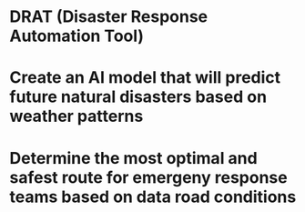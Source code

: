 # DRAT (Disaster Response Automation Tool)
# Create an AI model that will predict future natural disasters based on weather patterns
# Determine the most optimal and safest route for emergeny response teams based on data road conditions
